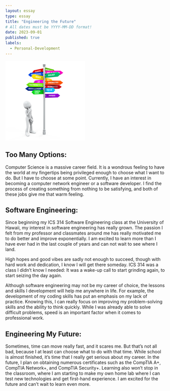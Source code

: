 ```yaml
---
layout: essay
type: essay
title: "Engineering the Future"
# All dates must be YYYY-MM-DD format!
date: 2023-09-01
published: true
labels:
  - Personal-Development
---
```


<img width="250px" class="rounded float-start pe-4" src="../img/engineering-the-future/carrer-options.jpeg">

## Too Many Options:
Computer Science is a massive career field. It is a wondrous feeling to have the world at my fingertips being privileged enough to choose what I want to do. But I have to choose at some point. Currently, I have an interest in becoming a computer network engineer or a software developer. I find the process of creating something from nothing to be satisfying, and both of these jobs give me that warm feeling. 

## Software Engineering:
Since beginning my ICS 314 Software Engineering class at the University of Hawaii, my interest in software engineering has really grown. The passion I felt from my professor and classmates around me has really motivated me to do better and improve exponentially. I am excited to learn more than I have ever had in the last couple of years and can not wait to see where I land. 

High hopes and good vibes are sadly not enough to succeed, though with hard work and dedication, I know I will get there someday. ICS 314 was a class I didn’t know I needed: It was a wake-up call to start grinding again, to start seizing the day again. 

Although software engineering may not be my career of choice, the lessons and skills I development will help me anywhere in life. For example, the development of my coding skills has put an emphasis on my lack of practice. Knowing this, I can really focus on improving my problem-solving skills and the ability to think quickly. While I was already able to solve difficult problems, speed is an important factor when it comes to professional work. 

## Engineering My Future:
Sometimes, time can move really fast, and it scares me. But that’s not all bad, because I at least can choose what to do with that time. While school is almost finished, it’s time that I really get serious about my career. In the future, I plan on obtaining numerous certificates such as the CompTIA A+, CompTIA Network+, and CompTIA Security+. Learning also won’t stop in the classroom, where I am starting to make my own home lab where I can test new technologies and get first-hand experience. I am excited for the future and can’t wait to learn even more.